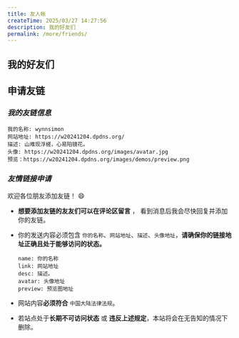 ```yaml
---
title: 友人帐
createTime: 2025/03/27 14:27:56
description: 我的好友们
permalink: /more/friends/
---
```


## 我的好友们

<AllFriendContent/>

## 申请友链

### _我的友链信息_

```
我的名称: wynnsimon
网站地址: https://w20241204.dpdns.org/
描述: 山难现浮槎，心易陷镜花。
头像: https://w20241204.dpdns.org/images/avatar.jpg
预览：https://w20241204.dpdns.org/images/demos/preview.png
```

### _友情链接申请_

欢迎各位朋友添加友链！ 😄

- **想要添加友链的友友们可以在评论区留言** ，
  看到消息后我会尽快回复并添加你的友链。

- 你的发送内容必须包含 `你的名称`、`网站地址`、`描述`、`头像地址`，**请确保你的链接地址正确且处于能够访问的状态。**
  ```
  name: 你的名称
  link: 网站地址
  desc: 描述。
  avatar: 头像地址
  preview: 预览图地址
  ```
- 网站内容**必须符合** `中国大陆法律法规`。
- 若站点处于**长期不可访问状态** 或 **违反上述规定**，本站将会在无告知的情况下删除。
